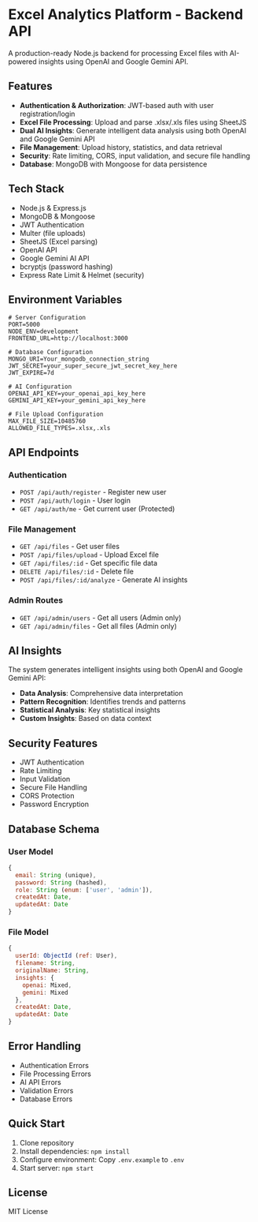 # Excel Analytics Platform - Backend API

A production-ready Node.js backend for processing Excel files with AI-powered insights using OpenAI and Google Gemini API.

## Features

- **Authentication & Authorization**: JWT-based auth with user registration/login
- **Excel File Processing**: Upload and parse .xlsx/.xls files using SheetJS
- **Dual AI Insights**: Generate intelligent data analysis using both OpenAI and Google Gemini API
- **File Management**: Upload history, statistics, and data retrieval
- **Security**: Rate limiting, CORS, input validation, and secure file handling
- **Database**: MongoDB with Mongoose for data persistence

## Tech Stack

- Node.js & Express.js
- MongoDB & Mongoose
- JWT Authentication
- Multer (file uploads)
- SheetJS (Excel parsing)
- OpenAI API
- Google Gemini AI API
- bcryptjs (password hashing)
- Express Rate Limit & Helmet (security)

## Environment Variables

```env
# Server Configuration
PORT=5000
NODE_ENV=development
FRONTEND_URL=http://localhost:3000

# Database Configuration
MONGO_URI=Your_mongodb_connection_string
JWT_SECRET=your_super_secure_jwt_secret_key_here
JWT_EXPIRE=7d

# AI Configuration
OPENAI_API_KEY=your_openai_api_key_here
GEMINI_API_KEY=your_gemini_api_key_here

# File Upload Configuration
MAX_FILE_SIZE=10485760
ALLOWED_FILE_TYPES=.xlsx,.xls
```

## API Endpoints

### Authentication
- `POST /api/auth/register` - Register new user
- `POST /api/auth/login` - User login
- `GET /api/auth/me` - Get current user (Protected)

### File Management
- `GET /api/files` - Get user files
- `POST /api/files/upload` - Upload Excel file
- `GET /api/files/:id` - Get specific file data
- `DELETE /api/files/:id` - Delete file
- `POST /api/files/:id/analyze` - Generate AI insights

### Admin Routes
- `GET /api/admin/users` - Get all users (Admin only)
- `GET /api/admin/files` - Get all files (Admin only)

## AI Insights

The system generates intelligent insights using both OpenAI and Google Gemini API:

- **Data Analysis**: Comprehensive data interpretation
- **Pattern Recognition**: Identifies trends and patterns
- **Statistical Analysis**: Key statistical insights
- **Custom Insights**: Based on data context

## Security Features

- JWT Authentication
- Rate Limiting
- Input Validation
- Secure File Handling
- CORS Protection
- Password Encryption

## Database Schema

### User Model
```javascript
{
  email: String (unique),
  password: String (hashed),
  role: String (enum: ['user', 'admin']),
  createdAt: Date,
  updatedAt: Date
}
```

### File Model
```javascript
{
  userId: ObjectId (ref: User),
  filename: String,
  originalName: String,
  insights: {
    openai: Mixed,
    gemini: Mixed
  },
  createdAt: Date,
  updatedAt: Date
}
```

## Error Handling

- Authentication Errors
- File Processing Errors
- AI API Errors
- Validation Errors
- Database Errors

## Quick Start

1. Clone repository
2. Install dependencies: `npm install`
3. Configure environment: Copy `.env.example` to `.env`
4. Start server: `npm start`

## License

MIT License